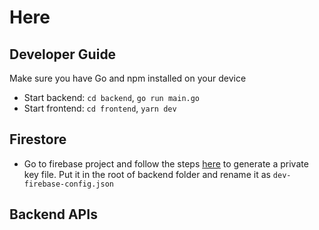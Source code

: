 # Here

## Developer Guide
Make sure you have Go and npm installed on your device

- Start backend: `cd backend`, `go run main.go`
- Start frontend: `cd frontend`, `yarn dev`

## Firestore
- Go to firebase project and follow the steps [here](https://firebase.google.com/docs/admin/setup#initialize-sdk) to generate a private key file. Put it in the root of backend folder and rename it as `dev-firebase-config.json`

## Backend APIs
